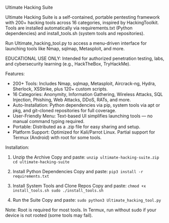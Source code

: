 Ultimate Hacking Suite

Ultimate Hacking Suite is a self-contained, portable pentesting framework with 200+ hacking tools across 16 categories, inspired by HackingToolkit. Tools are installed automatically via requirements.txt (Python dependencies) and install_tools.sh (system tools and repositories).

Run Ultimate_hacking_tool.py to access a menu-driven interface for launching tools like Nmap, sqlmap, Metasploit, and more.

EDUCATIONAL USE ONLY: Intended for authorized penetration testing, labs, and cybersecurity learning (e.g., HackTheBox, TryHackMe).

Features:

- 200+ Tools: Includes Nmap, sqlmap, Metasploit, Aircrack-ng, Hydra, Sherlock, XSStrike, plus 120+ custom scripts.
- 16 Categories: Anonymity, Information Gathering, Wireless Attacks, SQL Injection, Phishing, Web Attacks, DDoS, RATs, and more.
- Auto-Installation: Python dependencies via pip, system tools via apt or pkg, and git-cloned repositories for full coverage.
- User-Friendly Menu: Text-based UI simplifies launching tools — no manual command typing required.
- Portable: Distributed as a .zip file for easy sharing and setup.
- Platform Support: Optimized for Kali/Parrot Linux. Partial support for Termux (Android) with root for some tools.

Installation:

1. Unzip the Archive
Copy and paste:
`unzip ultimate-hacking-suite.zip
cd ultimate-hacking-suite`

2. Install Python Dependencies
Copy and paste:
`pip3 install -r requirements.txt`

3. Install System Tools and Clone Repos
Copy and paste:
`chmod +x install_tools.sh
sudo ./install_tools.sh`

4. Run the Suite
Copy and paste:
`sudo python3 Ultimate_hacking_tool.py`

Note: Root is required for most tools. In Termux, run without sudo if your device is not rooted (some tools may fail).
